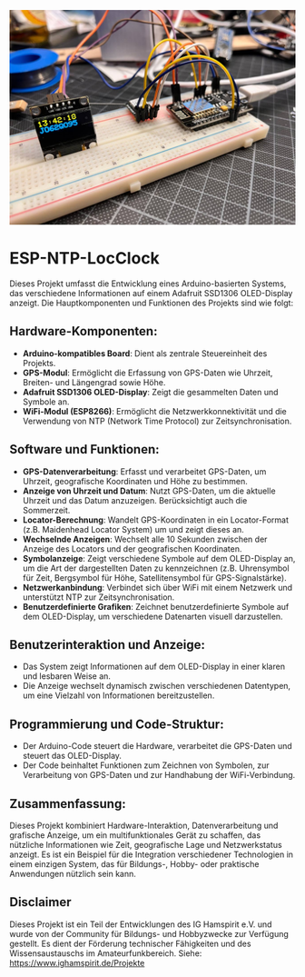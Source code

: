 ![Beta-Version der LocClock](ESP-LocClock.jpg)
# ESP-NTP-LocClock

Dieses Projekt umfasst die Entwicklung eines Arduino-basierten Systems, das verschiedene Informationen auf einem Adafruit SSD1306 OLED-Display anzeigt. Die Hauptkomponenten und Funktionen des Projekts sind wie folgt:

## Hardware-Komponenten:
- **Arduino-kompatibles Board**: Dient als zentrale Steuereinheit des Projekts.
- **GPS-Modul**: Ermöglicht die Erfassung von GPS-Daten wie Uhrzeit, Breiten- und Längengrad sowie Höhe.
- **Adafruit SSD1306 OLED-Display**: Zeigt die gesammelten Daten und Symbole an.
- **WiFi-Modul (ESP8266)**: Ermöglicht die Netzwerkkonnektivität und die Verwendung von NTP (Network Time Protocol) zur Zeitsynchronisation.

## Software und Funktionen:
- **GPS-Datenverarbeitung**: Erfasst und verarbeitet GPS-Daten, um Uhrzeit, geografische Koordinaten und Höhe zu bestimmen.
- **Anzeige von Uhrzeit und Datum**: Nutzt GPS-Daten, um die aktuelle Uhrzeit und das Datum anzuzeigen. Berücksichtigt auch die Sommerzeit.
- **Locator-Berechnung**: Wandelt GPS-Koordinaten in ein Locator-Format (z.B. Maidenhead Locator System) um und zeigt dieses an.
- **Wechselnde Anzeigen**: Wechselt alle 10 Sekunden zwischen der Anzeige des Locators und der geografischen Koordinaten.
- **Symbolanzeige**: Zeigt verschiedene Symbole auf dem OLED-Display an, um die Art der dargestellten Daten zu kennzeichnen (z.B. Uhrensymbol für Zeit, Bergsymbol für Höhe, Satellitensymbol für GPS-Signalstärke).
- **Netzwerkanbindung**: Verbindet sich über WiFi mit einem Netzwerk und unterstützt NTP zur Zeitsynchronisation.
- **Benutzerdefinierte Grafiken**: Zeichnet benutzerdefinierte Symbole auf dem OLED-Display, um verschiedene Datenarten visuell darzustellen.

## Benutzerinteraktion und Anzeige:
- Das System zeigt Informationen auf dem OLED-Display in einer klaren und lesbaren Weise an.
- Die Anzeige wechselt dynamisch zwischen verschiedenen Datentypen, um eine Vielzahl von Informationen bereitzustellen.

## Programmierung und Code-Struktur:
- Der Arduino-Code steuert die Hardware, verarbeitet die GPS-Daten und steuert das OLED-Display.
- Der Code beinhaltet Funktionen zum Zeichnen von Symbolen, zur Verarbeitung von GPS-Daten und zur Handhabung der WiFi-Verbindung.

## Zusammenfassung:
Dieses Projekt kombiniert Hardware-Interaktion, Datenverarbeitung und grafische Anzeige, um ein multifunktionales Gerät zu schaffen, das nützliche Informationen wie Zeit, geografische Lage und Netzwerkstatus anzeigt. Es ist ein Beispiel für die Integration verschiedener Technologien in einem einzigen System, das für Bildungs-, Hobby- oder praktische Anwendungen nützlich sein kann.

## Disclaimer
Dieses Projekt ist ein Teil der Entwicklungen des IG Hamspirit e.V. und wurde von der Community für Bildungs- und Hobbyzwecke zur Verfügung gestellt. Es dient der Förderung technischer Fähigkeiten und des Wissensaustauschs im Amateurfunkbereich. Siehe: https://www.ighamspirit.de/Projekte
